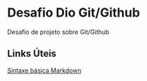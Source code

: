 # Desafio Dio Git/Github
Desafio de projeto sobre Git/Github

## Links Úteis 

[Sintaxe básica Markdown](https://www.markdownguide.org/)
